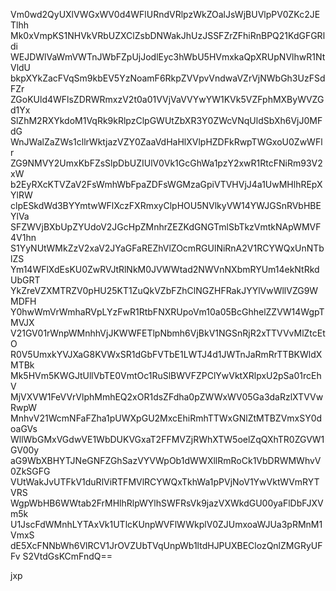 Vm0wd2QyUXlVWGxWV0d4WFlURndVRlpzWkZOalJsWjBUVlpPV0ZKc2JETlhh
Mk0xVmpKS1NHVkVRbUZXClZsbDNWakJhUzJSSFZrZFhiRnBPQ21KdGFGRldi
WEJDWlVaWmVWTnJWbFZpUjJodlEyc3hWbU5HVmxkaQpXRUpNVlhwR1NtVldU
bkpXYkZacFVqSm9kbEV5YzNoamF6RkpZVVpvVndwaVZrVjNWbGh3UzFSdFZr
ZGoKUld4WFlsZDRWRmxzV2t0a01VVjVaVVYwYW1KVk5VZFphMXByWVZGd1Yx
SlZhM2RXYkdoM1VqRk9kRlpzClpGWUtZbXR3Y0ZWcVNqUldSbXh6VjJ0MFdG
WnJWalZaZWs1cllrWktjazVZY0ZaaVdHaHlXVlpHZDFkRwpTWGxoU0ZwWFlr
ZG9NMVY2UmxKbFZsSlpDbUZIUlV0Vk1GcGhWa1pzY2xwR1RtcFNiRm93V2xW
b2EyRXcKTVZaV2FsWmhWbFpaZDFsWGMzaGpiVTVHVjJ4a1UwMHlhREpXYlRW
clpESkdWd3BYYmtwWFlXczFXRmxyClpHOU5NVlkyVW14YWJGSnRVbHBEYlVa
SFZWVjBXbUpZYUdoV2JGcHpZMnhrZEZKdGNGTmlSbTkzVmtkNApWMVF4V1hn
S1YyNUtWMkZzV2xaV2JYaGFaREZhVlZOcmRGUlNiRnA2V1RCYWQxUnNTblZS
Ym14WFlXdEsKU0ZwRVJtRlNkM0JVWWtad2NWVnNXbmRYUm14ekNtRkdUbGRT
YkZreVZXMTRZV0pHU25KT1ZuQkVZbFZhClNGZHFRakJYYlVwWllVZG9WMDFH
Y0hwWmVrWmhaRVpLYzFwR1RtbFNXRUpoVm10a05BcGhhelZZVW14WgpTMVJX
V21GV01rWnpWMnhhVjJKWWFETlpNbmh6VjBkV1NGSnRjR2xTTVVvMlZtcEtO
R0V5UmxkYVJXaG8KVWxSR1dGbFVTbE1LWTJ4d1JWTnJaRmRrTTBKWldXMTBk
Mk5HVm5KWGJtUllVbTE0VmtOc1RuSlBWVFZPClYwVktXRlpxU2pSa01rcEhV
MjVXVW1FeVVrVlphMmhEQ2xOR1dsZFdha0pZWWxWV05Ga3daRzlXTVVwRwpW
MnhvV21WcmNFaFZha1pUWXpGU2MxcEhiRmhTTWxGNlZtMTBZVmxSY0doaGVs
WllWbGMxVGdwVE1WbDUKVGxaT2FFMVZjRWhXTW5oelZqQXhTR0ZGVW1GV00y
aG9WbXBHYTJNeGNFZGhSazVYVWpOb1dWWXllRmRoCk1VbDRWMWhvV0ZkSGFG
VUtWakJvUTFkV1duRlViRTFMVlRCYWQxTkhWa1pPVjNoV1YwVktWVmRYTVRS
WgpWbHB6WWtab2FrMHlhRlpWYlhSWFRsVk9jazVXWkdGU00yaFlDbFJXVm5k
U1JscFdWMnhLYTAxVk1UTlcKUnpWVFlWWkplV0ZJUmxoaWJUa3pRMnM1VmxS
dE5XcFNNbWh6VlRCV1JrOVZUbTVqUnpWb1ltdHJPUXBEClozQnlZMGRyUFFv
S2VtdGsKCmFndQ==

jxp